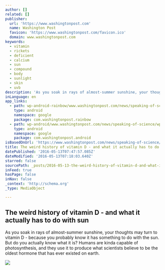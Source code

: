 ```yaml
---
author: []
related: []
publisher:
  url: 'https://www.washingtonpost.com'
  name: Washington Post
  favicon: 'https://www.washingtonpost.com/favicon.ico'
  domain: www.washingtonpost.com
keywords:
  - vitamin
  - rickets
  - deficient
  - calcium
  - sun
  - compound
  - body
  - sunlight
  - skin
  - uvb
description: 'As you soak in rays of almost-summer sunshine, your thoughts may turn to vitamin D - because you probably know it has something to do with the sun. But do you actually know what it is? Humans are kinda capable of photosynthesis, and they use it to produce what scientists believe to be the oldest hormone that has ever existed on earth.'
inLanguage: en
app_links:
  - path: wp-android-rainbow/www.washingtonpost.com/news/speaking-of-science/wp/2016/05/12/the-weird-history-of-vitamin-d-and-what-it-actually-has-to-do-with-sun/
    type: android
    namespace: google
    package: com.washingtonpost.rainbow
  - path: wp-android/www.washingtonpost.com/news/speaking-of-science/wp/2016/05/12/the-weird-history-of-vitamin-d-and-what-it-actually-has-to-do-with-sun/
    type: android
    namespace: google
    package: com.washingtonpost.android
isBasedOnUrl: 'https://www.washingtonpost.com/news/speaking-of-science/wp/2016/05/12/the-weird-history-of-vitamin-d-and-what-it-actually-has-to-do-with-sun/?utm_medium=email&utm_source=flipboard'
title: The weird history of vitamin D - and what it actually has to do with sun
datePublished: '2016-05-13T07:47:57.085Z'
dateModified: '2016-05-13T07:18:03.640Z'
starred: false
sourcePath: _posts/2016-05-13-the-weird-history-of-vitamin-d-and-what-it-actually-has-to.md
inFeed: true
hasPage: false
inNav: false
_context: 'http://schema.org'
_type: MediaObject

---
```

<article style=""><h1>The weird history of vitamin D - and what it actually has to do with sun</h1><p>As you soak in rays of almost-summer sunshine, your thoughts may turn to vitamin D - because you probably know it has something to do with the sun. But do you actually know what it is? Humans are kinda capable of photosynthesis, and they use it to produce what scientists believe to be the oldest hormone that has ever existed on earth.</p><img src="https://img.washingtonpost.com/rf/image_1484w/2010-2019/WashingtonPost/2016/03/28/Interactivity/Images/ONPARENTING11459196170.jpg" /></article>